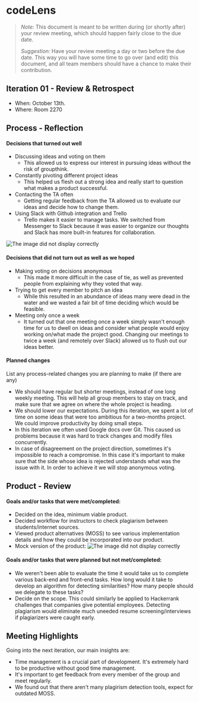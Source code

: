 # codeLens

 > _Note:_ This document is meant to be written during (or shortly after) your review meeting, which should happen fairly close to the due date.      
 >      
 > _Suggestion:_ Have your review meeting a day or two before the due date. This way you will have some time to go over (and edit) this document, and all team members should have a chance to make their contribution.


## Iteration 01 - Review & Retrospect

 * When: October 13th.
 * Where: Room 2270

## Process - Reflection


#### Decisions that turned out well

* Discussing ideas and voting on them
   * This allowed us to express our interest in pursuing ideas without the risk of groupthink.
 * Constantly pivoting different project ideas
   * This helped us flesh out a strong idea and really start to question what makes a product successful.
 * Contacting the TA often
   * Getting regular feedback from the TA allowed us to evaluate our ideas and decide how to change them.
 * Using Slack with Github integration and Trello
   * Trello makes it easier to manage tasks. We switched from Messenger to Slack because it was easier to organize our thoughts and Slack has more built-in features for collaboration.

![The image did not display correctly](https://i.imgur.com/DIGF9Ze.png "Layout")
#### Decisions that did not turn out as well as we hoped

 * Making voting on decisions anonymous
   * This made it more difficult in the case of tie, as well as prevented people from explaining why they voted that way.
 * Trying to get every member to pitch an idea
   * While this resulted in an abundance of ideas many were dead in the water and we wasted a fair bit of time deciding which would be feasible.
 * Meeting only once a week
   * It turned out that one meeting once a week simply wasn't enough time for us to dwell on ideas and consider what people would enjoy working on/what made the project good. Changing our meetings to twice a week (and remotely over Slack) allowed us to flush out our ideas better.

#### Planned changes

List any process-related changes you are planning to make (if there are any)

  
 * We should have regular but shorter meetings, instead of one long weekly meeting. This will help all group members to stay on track, and make sure that we agree on where the whole project is heading.
 * We should lower our expectations. During this iteration, we spent a lot of time on some ideas that were too ambitious for a two-months project. We could improve productivity by doing small steps. 
 * In this iteration we often used Google docs over Git. This caused us problems because it was hard to track changes and modify files concurrently.
 * In case of disagreement on the project direction, sometimes it's impossible to reach a compromise. In this case it's important to make sure that the side whose idea is rejected understands what was the issue with it. In order to achieve it we will stop anonymous voting. 

## Product - Review

#### Goals and/or tasks that were met/completed:

 * Decided on the idea, minimum viable product.
 * Decided workflow for instructors to check plagiarism between students/internet sources.
 * Viewed product alternatives (MOSS) to see various implementation details and how they could be incorporated into our product.
 * Mock version of the product: 
 ![The image did not display correctly](https://i.imgur.com/5W8Iy5T.jpg "Layout")

#### Goals and/or tasks that were planned but not met/completed:

 * We weren't been able to evaluate the time it would take us to complete various back-end and front-end tasks. How long would it take to develop an algorithm for detecting similarities? How many people should we delegate to these tasks?
 * Decide on the scope. This could similarly be applied to Hackerrank challenges that companies give potential employees. Detecting plagiarism would eliminate much uneeded resume screening/interviews if plagiarizers were caught early.
 
## Meeting Highlights

Going into the next iteration, our main insights are:

 * Time management is a crucial part of development. It's extremely hard to be productive without good time management. 
 * It's important to get feedback from every member of the group and meet regularly. 
 * We found out that there aren't many plagirism detection tools, expect for outdated MOSS.
